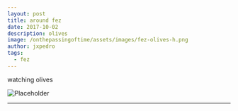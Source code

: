 ```yaml
---
layout: post
title: around fez
date: 2017-10-02
description: olives
image: /onthepassingoftime/assets/images/fez-olives-h.png
author: jxpedro
tags: 
  - fez
---
```

<p >watching olives</p>

![Placeholder](/onthepassingoftime/assets/images/fez-olives.jpg)

<p></p>

<hr/>